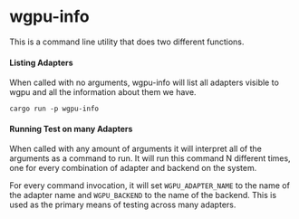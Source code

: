# wgpu-info

This is a command line utility that does two different functions. 

#### Listing Adapters

When called with no arguments, wgpu-info will list all adapters visible to wgpu and all the information about them we have.

```
cargo run -p wgpu-info
```

#### Running Test on many Adapters

When called with any amount of arguments it will interpret all of the arguments as a command to run. It will run this command N different times, one for every combination of adapter and backend on the system.

For every command invocation, it will set `WGPU_ADAPTER_NAME` to the name of the adapter name and `WGPU_BACKEND` to the name of the backend. This is used as the primary means of testing across many adapters.
